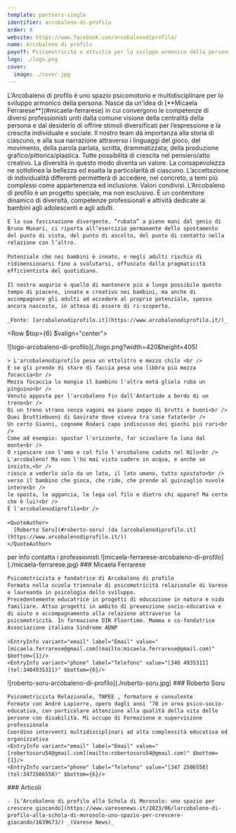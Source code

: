 ```yaml
---
template: partners-single
identifier: arcobaleno-di-profilo
order: 8
website: https://www.facebook.com/arcobalenodiprofilo/
name: Arcobaleno di profilo
payoff: Psicomotricità e attvitià per lo svilppo armonico della persona
logo: ./logo.png
cover:
  image: ./cover.jpg
---
```


<EntryInfo variant="web" label="Visita" value="[arcobalenodiprofilo.it](https://www.arcobalenodiprofilo.it)"/>
<EntryInfo variant="facebook" label="Facebook" value="[facebook.com/arcobalenodiprofilo](https://www.facebook.com/arcobalenodiprofilo)"/>
<EntryInfo variant="email" label="Email" value="arcobalenodiprofilo@gmail.com"/>
<EntryInfo variant="phone" label="Telefono" value="[340 493 5311](tel:3404935311)" $bottom={6}/>

<Row>
  <Col $columned $initial>
    L'Arcobaleno di profilo è uno spazio psicomotorio e multidisciplinare per lo sviluppo armonico della persona. Nasce da un'idea di [**Micaela Ferrarese**](#micaela-ferrarese) in cui convergono le competenze di diversi professionisti uniti dalla comune visione della centralità della persona e dal desiderio di offrire stimoli diversificati per l’espressione e la crescita individuale e sociale.
    Il nostro team dà importanza alla storia di ciascuno, e alla sua narrazione attraverso i linguaggi del gioco, del movimento, della parola parlata, scritta, drammatizzata; della produzione grafico/pittorica/plastica. Tutte possibilità di crescita nel pensiero/atto creativo.
    La diversità in questo modo diventa un valore. La consapevolezza ne sottolinea la bellezza ed esalta la particolarità di ciascuno. L’accettazione di individualità differenti permetterà di accedere, nel concreto, a temi più complessi come appartenenza ed inclusione. Valori condivisi. L’Arcobaleno di profilo è un progetto speciale, ma non esclusivo.
    È un contenitore dinamico di diversità, competenze professionali e attività dedicate ai bambini agli adolescenti e agli adulti.

    E la sua fascinazione divergente, “rubata” a piene mani dal genio di Bruno Munari, ci riporta all’esercizio permanente dello spostamento del punto di vista, del punto di ascolto, del punto di contatto nella relazione con l’altro.

    Potenziale che nei bambini è innato, e negli adulti rischia di ridimensionarsi fino a svalutarsi, offuscato dalla pragmaticità efficientista del quotidiano.

    Il nostro augurio è quello di mantenere più a lungo possibile questo tempo di piacere, innato e creativo nei bambini, ma anche di accompagnare gli adulti ad accedere al proprio potenziale, spesso ancora nascosto, in attesa di essere di ri-scoperto.

    _Fonte: [arcobalenodiprofilo.it](https://www.arcobalenodiprofilo.it/)_
  </Col>
</Row> 

<Row $top={6} $valign="center">
  <Col md={3}>
    ![logo-arcobaleno-di-profilo](./logo.png?width=420&height=405)
  </Col>
  <Col md={9}>
    
    > L'arcobalenodiprofilo pesa un ettolitro e mezzo chilo <br />
    E se gli prende di stare di faccia pesa una libbra piú mezza focaccia<br />
    Mezza focaccia la mangia il bambino l'altra metà gliela ruba un pinguino<br />
    Venuto apposta per l'arcobaleno fin dall'Antartide a bordo di un treno<br />
    Di un treno strano senza vagoni ma piano zeppo di brutti e buoni<br />
    Quei Bruttiebuoni di Gavirate dove viveva tra case fatate<br />
    Un certo Gianni, cognome Rodari capo indiscusso dei giochi piú rari<br />
    Come ad esempio: spostar l'orizzonte, far scivolare la luna dal monte<br />
    O ripescare con l'amo e col filo l'arcobaleno caduto nel Nilo<br />
    L'arcobaleno? Ma non l'ho mai visto cadere in acqua, e anche se insisto,<br />
    riesco a vederlo solo da un lato, il lato umano, tutto spostato<br />
    verso il bambino che gioca, che ride, che prende al guinzaglio nuvole intere<br />
    le sposta, le aggancia, le lega col filo e dietro chi appare? Ma certo che è lui!<br />
    É l'arcobalenodiprofilo<br />

    <QuoteAuthor>
      [Roberto Soru](#roberto-soru) (da [arcobalenodiprofilo.it](https://www.arcobalenodiprofilo.it/))
    </QuoteAuthor>
  </Col>
</Row>
<Row>
  <Col id="contattaci">
    <SectionTitle>per info contatta</SectionTitle>
    <SectionSubtitle>i professionisti</SectionSubtitle>
  </Col>
  <Col md={2}></Col>
  <Col xs={3} md={2}>
    <ImgRounded>
      ![micaela-ferrarese-arcobaleno-di-profilo](./micaela-ferrarese.jpg)
    </ImgRounded>
  </Col>
  <Col xs={9} md={6} id="micaela-ferrarese">
    ### Micaela Ferrarese

    Psicomotricista e fondatrice di Arcobaleno di profilo
    Formata nella scuola triennale di psicomotricità relazionale di Varese e laureanda in psicologia dello sviluppo. 
    Precedentemente educatrice in progetti di educazione in natura e nido familiare. Attuo progetti in ambito di prevenzione socio-educativa e di aiuto e accompagnamento alla relazione attraverso la psicomotricità. In formazione DIR Floortime. Mamma e co-fondatrice Associazione italiana Sindrome ADNP

    <EntryInfo variant="email" label="Email" value="[micaela.ferrarese@gmail.com](mailto:micaela.ferrarese@gmail.com)" $bottom={1}/>
    <EntryInfo variant="phone" label="Telefono" value="[340 4935311](tel:3404935311)" $bottom={6}/>
  </Col>
</Row>
<Row>
  <Col md={2}></Col>
  <Col xs={3} md={2}>
    <ImgRounded>
      ![roberto-soru-arcobaleno-di-profilo](./roberto-soru.jpg)
    </ImgRounded>
  </Col>
  <Col xs={9} md={6} id="roberto-soru">
    ### Roberto Soru

    Psicomotricista Relazionale, TNPEE , formatore e consulente
    Formato con André Lapierre, opero dagli anni ’70 in area psico-socio-educativa, con particolare attenzione alla qualità della vita delle persone con disabilità. Mi occupo di Formazione e supervisione professionale
    Coordino interventi multidisciplinari ad alta complessità educativa ed organizzativa
    <EntryInfo variant="email" label="Email" value="[robertosoru54@gmail.com](mailto:robertosoru54@gmail.com)" $bottom={1}/>
    <EntryInfo variant="phone" label="Telefono" value="[347 2506558](tel:3472506558)" $bottom={6}/>
  </Col>
</Row>
<Row>
  <Col md={5}>
    ### Articoli

    - [L’Arcobaleno di profilo alla Schola di Morosolo: uno spazio per crescere giocando](https://www.varesenews.it/2023/06/larcobaleno-di-profilo-alla-schola-di-morosolo-uno-spazio-per-crescere-giocando/1639673/) _(Varese News)_
  </Col>
</Row>
